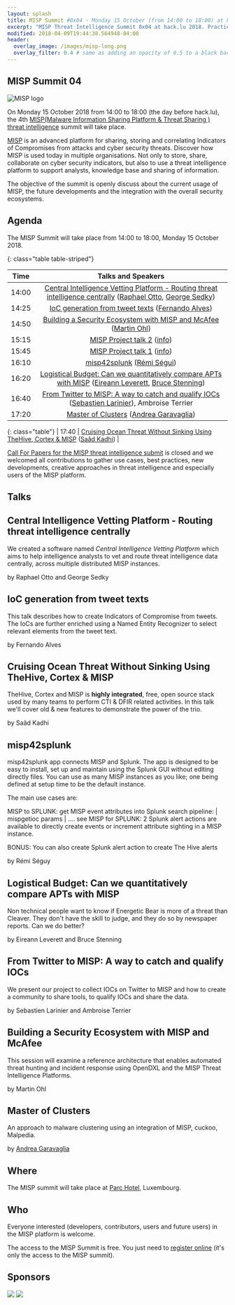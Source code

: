 ```yaml
---
layout: splash
title: MISP Summit #0x04 - Monday 15 October (from 14:00 to 18:00) at hack.lu 2018
excerpt: "MISP Threat Intelligence Summit 0x04 at hack.lu 2018. Practical threat intelligence and information sharing for everyone."
modified: 2018-04-09T19:44:38.564948-04:00
header:
  overlay_image: /images/misp-long.png
  overlay_filter: 0.4 # same as adding an opacity of 0.5 to a black background
---
```


MISP Summit 04
--------------

![MISP logo](https://raw.githubusercontent.com/MISP/MISP/2.4/INSTALL/logos/misp-logo.png)

On Monday 15 October 2018 from 14:00 to 18:00 (the day before hack.lu), the 4th [MISP(Malware Information Sharing Platform & Threat Sharing
) threat intelligence](http://www.misp-project.org/) summit will take place.


[MISP](http://www.misp-project.org/) is an advanced platform for sharing, storing and correlating Indicators of Compromises from attacks and cyber security threats.
Discover how MISP is used today in multiple organisations. Not only to store, share, collaborate on cyber security indicators, but also to use a threat intelligence platform
to support analysts, knowledge base and sharing of information.

The objective of the summit is openly discuss about the current usage of MISP, the future developments and the integration with the overall security ecosystems.

Agenda
------

The MISP Summit will take place from 14:00 to 18:00, Monday 15 October 2018.

{: class="table table-striped"}

| Time | Talks and Speakers |
|:----:|:------------------:|
| 14:00 | [Central Intelligence Vetting Platform - Routing threat intelligence centrally](https://2018.hack.lu/misp-summit/#central-intelligence-vetting-platform---routing-threat-intelligence-centrally) ([Raphael Otto](https://2018.hack.lu/misp-summit/#Raphael+Otto), [George Sedky](https://2018.hack.lu/misp-summit/#George+Sedky)) |
| 14:25 | [IoC generation from tweet texts](https://2018.hack.lu/misp-summit/#ioc-generation-from-tweet-texts) ([Fernando Alves](https://2018.hack.lu/misp-summit/#Fernando+Alves)) |
| 14:50 | [Building a Security Ecosystem with MISP and McAfee](https://2018.hack.lu/misp-summit/#building-a-security-ecosystem-with-misp-and-mcafee) ([Martin Ohl](https://2018.hack.lu/misp-summit/#Martin+Ohl)) |
| 15:15 | [MISP Project talk 2](https://2018.hack.lu/misp-summit/#MISP+Project+talk+2) ([info](https://2018.hack.lu/misp-summit/#info)) |
| 15:45 | [MISP Project talk 1](https://2018.hack.lu/misp-summit/#MISP+Project+talk+1) ([info](https://2018.hack.lu/misp-summit/#info)) |
| 16:10 | [misp42splunk](https://2018.hack.lu/misp-summit/#misp42splunk) ([Rémi Ségui]()) |
| 16:20 | [Logistical Budget: Can we quantitatively compare APTs with MISP](https://2018.hack.lu/misp-summit/#logistical-budget-can-we-quantitatively-compare-apts-with-misp) ([Eireann Leverett](https://2018.hack.lu/misp-summit/#Eireann+Leverett), [Bruce Stenning](https://2018.hack.lu/misp-summit/#Bruce+Stenning)) |
| 16:40 | [From Twitter to MISP: A way to catch and qualify IOCs](https://2018.hack.lu/misp-summit/#from-twitter-to-misp-a-way-to-catch-and-qualify-iocs) ([Sebastien Larinier](https://2018.hack.lu/misp-summit/#Sebastien+Larinier)),  Ambroise Terrier|
| 17:20 | [Master of Clusters](https://2018.hack.lu/misp-summit/#master-of-clusters) ([Andrea Garavaglia](https://2018.hack.lu/misp-summit/#Andrea+Garavaglia)) |
{: class="table"}
| 17:40 | [Cruising Ocean Threat Without Sinking Using TheHive, Cortex & MISP](https://2018.hack.lu/misp-summit/#cruising-ocean-threat-without-sinking-using-thehive-cortex--misp) ([Saâd Kadhi](https://2018.hack.lu/misp-summit/#Sa%C3%A2d+Kadhi)) |

[Call For Papers for the MISP threat intelligence submit](https://cfp.hack.lu/misp0x4/) is closed and we welcomed all contributions to gather use cases, best practices, new developments, creative approaches in threat intelligence and especially users of the MISP platform.

Talks
-----

## Central Intelligence Vetting Platform - Routing threat intelligence centrally

We created a software named *Central Intelligence Vetting Platform* which aims to help intelligence analysts to vet and route threat intelligence data centrally, across multiple distributed MISP instances.

by Raphael Otto and George Sedky

## IoC generation from tweet texts

This talk describes how to create Indicators of Compromise from tweets. The IoCs are further enriched using a Named Entity Recognizer to select relevant elements from the tweet text.

by Fernando Alves

## Cruising Ocean Threat Without Sinking Using TheHive, Cortex & MISP

TheHive, Cortex and MISP is **highly integrated**, free, open source stack used by many teams to perform CTI & DFIR related activities. In this talk we'll cover
old & new features to demonstrate the power of the trio.

by Saâd Kadhi

## misp42splunk

misp42splunk app connects MISP and Splunk. The app is designed to be easy to install, set up and maintain using the Splunk GUI
without editing directly files. You can use as many MISP instances as you like; one being defined at setup time to be the default instance.

The main use cases are:

MISP to SPLUNK: get MISP event attributes into Splunk search pipeline: | mispgetioc params | .... see
MISP for SPLUNK: 2 Splunk alert actions are available to directly create events or increment attribute sighting in a MISP instance.

BONUS: You can also create Splunk alert action to create The Hive alerts

by Rémi Séguy

## Logistical Budget: Can we quantitatively compare APTs with MISP

Non technical people want to know if Energetic Bear is more of a threat than Cleaver. They don't have the skill to judge, and they do so by newspaper reports. Can we do better?

by Eireann Leverett and Bruce Stenning

## From Twitter to MISP: A way to catch and qualify IOCs

We present our project to collect IOCs on Twitter to MISP and how to create a community to share tools, to qualify IOCs and share the data.

by Sebastien Larinier and Ambroise Terrier

## Building a Security Ecosystem with MISP and McAfee

This session will examine a reference architecture that enables automated threat hunting and incident response using OpenDXL and the MISP Threat Intelligence Platforms.

by Martin Ohl

## Master of Clusters

An approach to malware clustering using an integration of MISP, cuckoo, Malpedia.

by [Andrea Garavaglia](https://www.linkedin.com/in/andrea-garavaglia-4931969/)

Where
-----

The MISP summit will take place at [Parc Hotel](http://www.parc-hotel.lu/), Luxembourg.

Who
---

Everyone interested (developers, contributors, users and future users) in the MISP platform is welcome.

The access to the MISP Summit is free. You just need to [register online](https://www.eventbrite.com/e/misp-threat-intelligence-summit-0x4-tickets-46481482365) (it's only the access to the MISP summit).

Sponsors
--------

![](https://www.misp-project.org/assets/images/logo.png)
![](https://www.misp-project.org/assets/images/en_cef.png)

